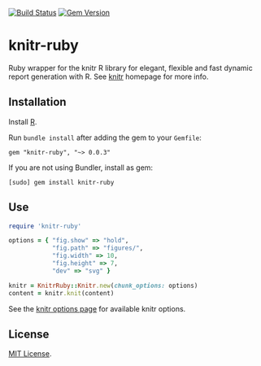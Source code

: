 [![Build Status](https://travis-ci.org/ropensci/knitr-ruby.svg)](https://travis-ci.org/ropensci/knitr-ruby)
[![Gem Version](https://badge.fury.io/rb/knitr-ruby.svg)](http://badge.fury.io/rb/knitr-ruby)

knitr-ruby
==========

Ruby wrapper for the knitr R library for elegant, flexible and fast dynamic report generation with R. See [knitr](http://yihui.name/knitr/) homepage for more info.

## Installation

Install [R](http://www.r-project.org/).

Run `bundle install` after adding the gem to your `Gemfile`:

    gem "knitr-ruby", "~> 0.0.3"

If you are not using Bundler, install as gem:

    [sudo] gem install knitr-ruby

## Use

```ruby
require 'knitr-ruby'

options = { "fig.show" => "hold",
            "fig.path" => "figures/",
            "fig.width" => 10,
            "fig.height" => 7,
            "dev" => "svg" }

knitr = KnitrRuby::Knitr.new(chunk_options: options)
content = knitr.knit(content)
```

See the [knitr options page](http://yihui.name/knitr/options) for available knitr options.

## License
[MIT License](LICENSE).
